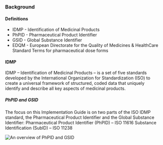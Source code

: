 ### Background

#### Definitions
- IDMP - Identification of Medicinal Products
- PhPID - Pharmaceutical Product Identifier
- GSID - Global Substance Identifier
- EDQM - European Directorate for the Quality of Medicines & HealthCare Standard Terms for pharmaceutical dose forms

#### IDMP

IDMP – Identification of Medicinal Products – is a set of five standards developed by the International Organization for Standardization (ISO) to create a universal framework of structured, coded data that uniquely identify and describe all key aspects of medicinal products. 

##### PhPID and GSID 

The focus on this Implementation Guide is on two parts of the ISO IDMP standard, the Pharmaceutical Product Identifier and the Global Substance Identifier:
Pharmaceutical Product Identifier (PhPID) – ISO 11616 
Substance Identification (SubID) – ISO 11238 

<img src="Overview.png" alt="An overview of PhPID and GSID"/>






